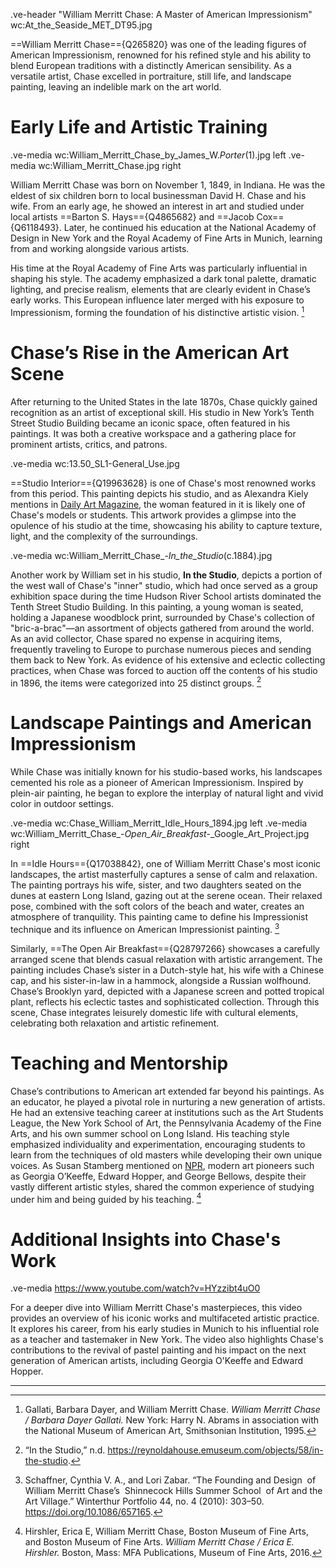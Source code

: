 .ve-header "William Merritt Chase: A Master of American Impressionism" wc:At_the_Seaside_MET_DT95.jpg

==William Merritt Chase=={Q265820} was one of the leading figures of American Impressionism, renowned for his refined style and his ability to blend European traditions with a distinctly American sensibility. As a versatile artist, Chase excelled in portraiture, still life, and landscape painting, leaving an indelible mark on the art world.


# Early Life and Artistic Training

.ve-media wc:William_Merritt_Chase_by_James_W._Porter_(1).jpg left
.ve-media wc:William_Merritt_Chase.jpg right

William Merritt Chase was born on November 1, 1849, in Indiana. He was the eldest of six children born to local businessman David H. Chase and his wife. From an early age, he showed an interest in art and studied under local artists ==Barton S. Hays=={Q4865682} and ==Jacob Cox=={Q6118493}. Later, he continued his education at the National Academy of Design in New York and the Royal Academy of Fine Arts in Munich, learning from and working alongside various artists.

His time at the Royal Academy of Fine Arts was particularly influential in shaping his style. The academy emphasized a dark tonal palette, dramatic lighting, and precise realism, elements that are clearly evident in Chase’s early works. This European influence later merged with his exposure to Impressionism, forming the foundation of his distinctive artistic vision. [^1]


# Chase’s Rise in the American Art Scene

After returning to the United States in the late 1870s, Chase quickly gained recognition as an artist of exceptional skill. His studio in New York’s Tenth Street Studio Building became an iconic space, often featured in his paintings. It was both a creative workspace and a gathering place for prominent artists, critics, and patrons.

.ve-media wc:13.50_SL1-General_Use.jpg

==Studio Interior=={Q19963628} is one of Chase's most renowned works from this period. This painting depicts his studio, and as Alexandra Kiely mentions in [Daily Art Magazine](https://www.dailyartmagazine.com/in-the-studio-by-william-merritt-chase/), the woman featured in it is likely one of Chase's models or students. This artwork provides a glimpse into the opulence of his studio at the time, showcasing his ability to capture texture, light, and the complexity of the surroundings.

.ve-media wc:William_Merritt_Chase_-_In_the_Studio_(c.1884).jpg

Another work by William set in his studio, **In the Studio**, depicts a portion of the west wall of Chase's "inner" studio, which had once served as a group exhibition space during the time Hudson River School artists dominated the Tenth Street Studio Building. In this painting, a young woman is seated, holding a Japanese woodblock print, surrounded by Chase's collection of "bric-a-brac"—an assortment of objects gathered from around the world. As an avid collector, Chase spared no expense in acquiring items, frequently traveling to Europe to purchase numerous pieces and sending them back to New York. As evidence of his extensive and eclectic collecting practices, when Chase was forced to auction off the contents of his studio in 1896, the items were categorized into 25 distinct groups. [^4]

# Landscape Paintings and American Impressionism

While Chase was initially known for his studio-based works, his landscapes cemented his role as a pioneer of American Impressionism. Inspired by plein-air painting, he began to explore the interplay of natural light and vivid color in outdoor settings.

.ve-media wc:Chase_William_Merritt_Idle_Hours_1894.jpg left
.ve-media wc:William_Merritt_Chase_-_Open_Air_Breakfast_-_Google_Art_Project.jpg right

In ==Idle Hours=={Q17038842}, one of William Merritt Chase's most iconic landscapes, the artist masterfully captures a sense of calm and relaxation. The painting portrays his wife, sister, and two daughters seated on the dunes at eastern Long Island, gazing out at the serene ocean. Their relaxed pose, combined with the soft colors of the beach and water, creates an atmosphere of tranquility. This painting came to define his Impressionist technique and its influence on American Impressionist painting. [^3]

Similarly, ==The Open Air Breakfast=={Q28797266} showcases a carefully arranged scene that blends casual relaxation with artistic arrangement. The painting includes Chase’s sister in a Dutch-style hat, his wife with a Chinese cap, and his sister-in-law in a hammock, alongside a Russian wolfhound. Chase’s Brooklyn yard, depicted with a Japanese screen and potted tropical plant, reflects his eclectic tastes and sophisticated collection. Through this scene, Chase integrates leisurely domestic life with cultural elements, celebrating both relaxation and artistic refinement.


# Teaching and Mentorship

Chase’s contributions to American art extended far beyond his paintings. As an educator, he played a pivotal role in nurturing a new generation of artists. He had an extensive teaching career at institutions such as the Art Students League, the New York School of Art, the Pennsylvania Academy of the Fine Arts, and his own summer school on Long Island. His teaching style emphasized individuality and experimentation, encouraging students to learn from the techniques of old masters while developing their own unique voices. As Susan Stamberg mentioned on [NPR](https://www.npr.org/2016/06/28/483231216/meet-william-merritt-chase-the-man-who-taught-americas-masters), modern art pioneers such as Georgia O’Keeffe, Edward Hopper, and George Bellows, despite their vastly different artistic styles, shared the common experience of studying under him and being guided by his teaching. [^2]


# Additional Insights into Chase's Work

.ve-media https://www.youtube.com/watch?v=HYzzibt4uO0

For a deeper dive into William Merritt Chase's masterpieces, this video provides an overview of his iconic works and multifaceted artistic practice. It explores his career, from his early studies in Munich to his influential role as a teacher and tastemaker in New York. The video also highlights Chase's contributions to the revival of pastel painting and his impact on the next generation of American artists, including Georgia O'Keeffe and Edward Hopper.



---


[^1]: Gallati, Barbara Dayer, and William Merritt Chase. *William Merritt Chase / Barbara Dayer Gallati.* New York: Harry N. Abrams in association with the National Museum of American Art, Smithsonian Institution, 1995.
[^2]: Hirshler, Erica E, William Merritt Chase, Boston Museum of Fine Arts, and Boston Museum of Fine Arts. *William Merritt Chase / Erica E. Hirshler.* Boston, Mass: MFA Publications, Museum of Fine Arts, 2016.
[^3]: Schaffner, Cynthia V. A., and Lori Zabar. “The Founding and Design  of William Merritt Chase’s  Shinnecock Hills Summer School  of Art and the Art Village.” Winterthur Portfolio 44, no. 4 (2010): 303–50. https://doi.org/10.1086/657165.
[^4]: “In the Studio,” n.d. https://reynoldahouse.emuseum.com/objects/58/in-the-studio.
